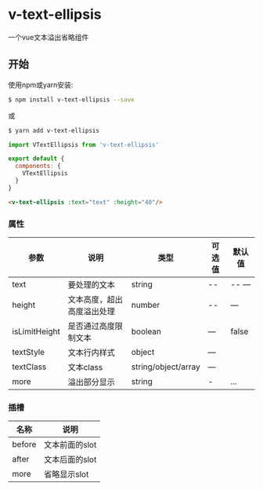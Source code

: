 # v-text-ellipsis
一个vue文本溢出省略组件

## 开始

使用npm或yarn安装:

```bash
$ npm install v-text-ellipsis --save
```
或

```bash
$ yarn add v-text-ellipsis
```

```js
import VTextEllipsis from 'v-text-ellipsis'

export default {
  components: {
    VTextEllipsis
  }
}
```

```html
<v-text-ellipsis :text="text" :height="40"/>
```

### 属性
| 参数      | 说明    | 类型      | 可选值       | 默认值   |
|---------- |-------- |---------- |-------------  |-------- |
| text     | 要处理的文本   | string  |    --     |  --  —     |
| height     | 文本高度，超出高度溢出处理   | number    | -- |     —    |
| isLimitHeight     | 是否通过高度限制文本   | boolean    | — | false   |
| textStyle     | 文本行内样式   | object   | — |    |
| textClass     | 文本class   | string/object/array    | — |    |
| more     | 溢出部分显示   | string | -  | ...


### 插槽
| 名称      | 说明
|---------- |-------- |
| before    | 文本前面的slot   |
| after     | 文本后面的slot   |
| more      | 省略显示slot     |

